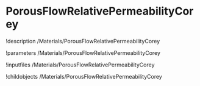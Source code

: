 <!-- MOOSE Documentation Stub: Remove this when content is added. -->

# PorousFlowRelativePermeabilityCorey
!description /Materials/PorousFlowRelativePermeabilityCorey

!parameters /Materials/PorousFlowRelativePermeabilityCorey

!inputfiles /Materials/PorousFlowRelativePermeabilityCorey

!childobjects /Materials/PorousFlowRelativePermeabilityCorey
